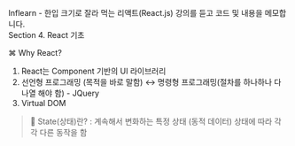 Inflearn - 한입 크기로 잘라 먹는 리액트(React.js) 강의를 듣고 코드 및 내용을 메모합니다. <br/>
Section 4. React 기초

⌘ Why React?

1. React는 Component 기반의 UI 라이브러리
2. 선언형 프로그래밍 (목적을 바로 말함) ↔️ 명령형 프로그래밍(절차를 하나하나 다 나열 해야 함) - JQuery
3. Virtual DOM

> 🧐 State(상태)란?
> : 계속해서 변화하는 특정 상태 (동적 데이터)
> 상태에 따라 각각 다른 동작을 함
